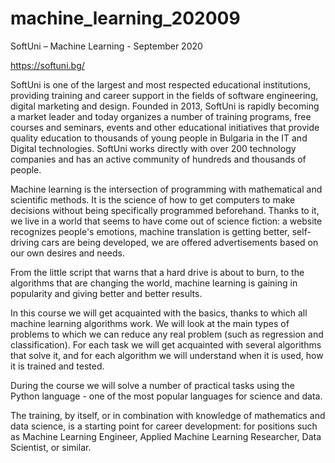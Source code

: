 # machine_learning_202009

SoftUni – Machine Learning - September 2020

https://softuni.bg/

SoftUni is one of the largest and most respected educational institutions, providing training and career support in the fields of software engineering, digital marketing and design. Founded in 2013, SoftUni is rapidly becoming a market leader and today organizes a number of training programs, free courses and seminars, events and other educational initiatives that provide quality education to thousands of young people in Bulgaria in the IT and Digital technologies. SoftUni works directly with over 200 technology companies and has an active community of hundreds and thousands of people.

Machine learning is the intersection of programming with mathematical and scientific methods. It is the science of how to get computers to make decisions without being specifically programmed beforehand. Thanks to it, we live in a world that seems to have come out of science fiction: a website recognizes people's emotions, machine translation is getting better, self-driving cars are being developed, we are offered advertisements based on our own desires and needs.

From the little script that warns that a hard drive is about to burn, to the algorithms that are changing the world, machine learning is gaining in popularity and giving better and better results.

In this course we will get acquainted with the basics, thanks to which all machine learning algorithms work. We will look at the main types of problems to which we can reduce any real problem (such as regression and classification). For each task we will get acquainted with several algorithms that solve it, and for each algorithm we will understand when it is used, how it is trained and tested.

During the course we will solve a number of practical tasks using the Python language - one of the most popular languages for science and data.

The training, by itself, or in combination with knowledge of mathematics and data science, is a starting point for career development: for positions such as Machine Learning Engineer, Applied Machine Learning Researcher, Data Scientist, or similar.
